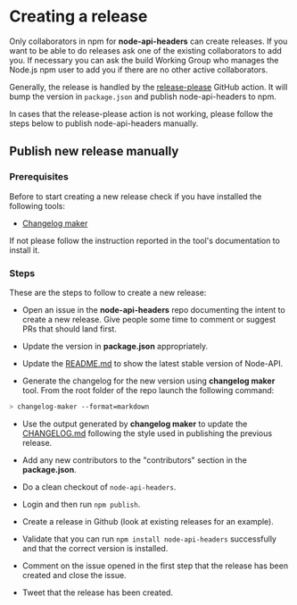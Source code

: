 # Creating a release

Only collaborators in npm for **node-api-headers** can create releases. If you
want to be able to do releases ask one of the existing collaborators to add
you. If necessary you can ask the build Working Group who manages the Node.js
npm user to add you if there are no other active collaborators.

Generally, the release is handled by the
[release-please](https://github.com/nodejs/node-api-headers/blob/main/.github/workflows/release-please.yml)
GitHub action. It will bump the version in `package.json` and publish
node-api-headers to npm.

In cases that the release-please action is not working, please follow the steps
below to publish node-api-headers manually.

## Publish new release manually

### Prerequisites

Before to start creating a new release check if you have installed the following
tools:

* [Changelog maker](https://www.npmjs.com/package/changelog-maker)

If not please follow the instruction reported in the tool's documentation to
install it.

### Steps

These are the steps to follow to create a new release:

* Open an issue in the **node-api-headers** repo documenting the intent to
create a new release. Give people some time to comment or suggest PRs that
should land first.

* Update the version in **package.json** appropriately.

* Update the [README.md][] to show the latest stable version of Node-API.

* Generate the changelog for the new version using **changelog maker** tool.
From the root folder of the repo launch the following command:

```bash
> changelog-maker --format=markdown
```

* Use the output generated by **changelog maker** to update the
[CHANGELOG.md][] following the style used in publishing the previous release.

* Add any new contributors to the "contributors" section in the
**package.json**.

* Do a clean checkout of `node-api-headers`.

* Login and then run `npm publish`.

* Create a release in Github (look at existing releases for an example).

* Validate that you can run `npm install node-api-headers` successfully
and that the correct version is installed.

* Comment on the issue opened in the first step that the release has been created
and close the issue.

* Tweet that the release has been created.

[README.md]: ./README.md
[CHANGELOG.md]: ./CHANGELOG.md
